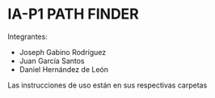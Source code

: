# IA-P1 PATH FINDER
Integrantes:
* Joseph Gabino Rodríguez
* Juan García Santos
* Daniel Hernández de León

Las instrucciones de uso están en sus respectivas carpetas
